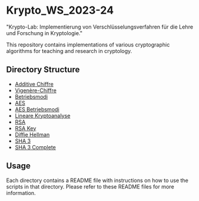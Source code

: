 # Krypto_WS_2023-24

"Krypto-Lab: Implementierung von Verschlüsselungsverfahren für die Lehre und Forschung in Kryptologie."

This repository contains implementations of various cryptographic algorithms for teaching and research in cryptology.

## Directory Structure

- [Additive Chiffre](./01/README.md)
- [Vigenère-Chiffre](./02/README.md)
- [Betriebsmodi](./03/README.md)
- [AES](./04/README.md)
- [AES Betriebsmodi](./05/README.md)
- [Lineare Kryptoanalyse](./06/README.md)
- [RSA](./08/README.md)
- [RSA Key](./09/README.md)
- [Diffie Hellman](./10/README.md)
- [SHA 3](./11/README.md)
- [SHA 3 Complete](./12/README.md)

## Usage

Each directory contains a README file with instructions on how to use the scripts in that directory. Please refer to these README files for more information.
